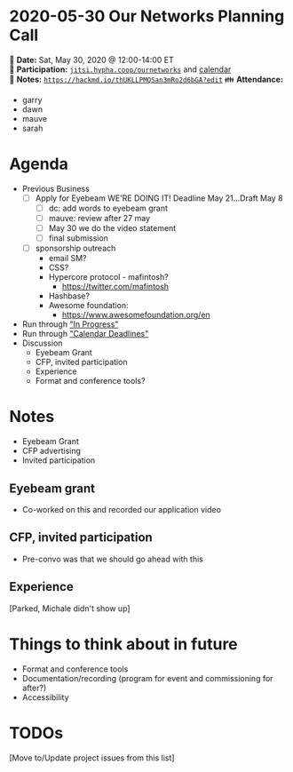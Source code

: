 # 2020-05-30 Our Networks Planning Call

:date: **Date:** Sat, May 30, 2020 @ 12:00-14:00 ET  
:raising_hand: **Participation:** [`jitsi.hypha.coop/ournetworks`](https://jitsi.hypha.coop/ournetworks) and [calendar](https://calendar.google.com/calendar/embed?src=aers7atolh0uurlfmkoki9kikg%40group.calendar.google.com&ctz=America%2FToronto)  
:notebook: **Notes:** [`https://hackmd.io/thUKLLPMQSan3mRo2d6bGA?edit`](https://hackmd.io/thUKLLPMQSan3mRo2d6bGA?edit)
:family: **Attendance:**  
- garry
- dawn
- mauve
- sarah


# Agenda

- Previous Business
    - [ ] Apply for Eyebeam WE'RE DOING IT! Deadline May 21...Draft May 8
        - [ ] dc: add words to eyebeam grant
        - [ ] mauve: review after 27 may
        - [ ] May 30 we do the video statement
        - [ ] final submission
    - [ ] sponsorship outreach
        - email SM?
        - CSS?
        - Hypercore protocol - mafintosh?
            - https://twitter.com/mafintosh
        - Hashbase?
        - Awesome foundation:
            - https://www.awesomefoundation.org/en
- Run through ["In Progress"](https://github.com/ournetworks/2020/projects/1)
- Run through ["Calendar Deadlines"](https://calendar.google.com/calendar/embed?src=aers7atolh0uurlfmkoki9kikg%40group.calendar.google.com&ctz=America%2FToronto)
- Discussion
  - Eyebeam Grant 
  - CFP, invited participation 
  - Experience
  - Format and conference tools?

# Notes

- Eyebeam Grant
- CFP advertising
- Invited participation 

## Eyebeam grant

- Co-worked on this and recorded our application video

## CFP, invited participation  

- Pre-convo was that we should go ahead with this

## Experience 

[Parked, Michale didn't show up]

# Things to think about in future

- Format and conference tools
- Documentation/recording (program for event and commissioning for after?)
- Accessibility

# TODOs

[Move to/Update project issues from this list]
